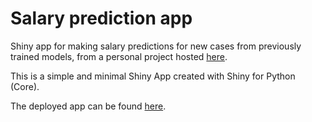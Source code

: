 # Salary prediction app

Shiny app for making salary predictions for new cases from previously trained models, from a personal project hosted [here](https://github.com/mpru/salary_prediction).

This is a simple and minimal Shiny App created with Shiny for Python (Core).

The deployed app can be found [here](https://mpru.shinyapps.io/salary_pred_app/).
